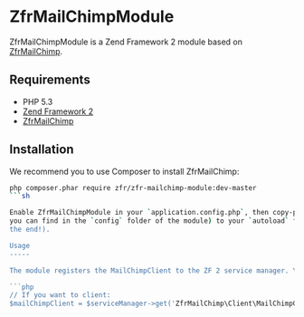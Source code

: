 ZfrMailChimpModule
==================

ZfrMailChimpModule is a Zend Framework 2 module based on [ZfrMailChimp](https://github.com/zf-fr/zfr-mailchimp).

Requirements
------------
* PHP 5.3
* [Zend Framework 2](https://github.com/zendframework/zf2)
* [ZfrMailChimp](https://github.com/zf-fr/zfr-mailchimp)

Installation
------------

We recommend you to use Composer to install ZfrMailChimp:

```sh
php composer.phar require zfr/zfr-mailchimp-module:dev-master
```sh

Enable ZfrMailChimpModule in your `application.config.php`, then copy-paste the file `zfr_mailchimp.local.php.dist` (that
you can find in the `config` folder of the module) to your `autoload` folder (don't forget to remove the .dist at
the end!).

Usage
-----

The module registers the MailChimpClient to the ZF 2 service manager. You can therefore get it like this:

```php
// If you want to client:
$mailChimpClient = $serviceManager->get('ZfrMailChimp\Client\MailChimpClient');
```

